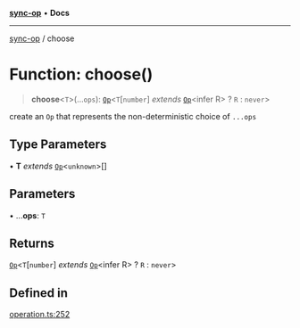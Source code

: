 [**sync-op**](../README.md) • **Docs**

***

[sync-op](../README.md) / choose

# Function: choose()

> **choose**\<`T`\>(...`ops`): [`Op`](../classes/Op.md)\<`T`\[`number`\] *extends* [`Op`](../classes/Op.md)\<infer R\> ? `R` : `never`\>

create an `Op` that represents the non-deterministic choice of `...ops`

## Type Parameters

• **T** *extends* [`Op`](../classes/Op.md)\<`unknown`\>[]

## Parameters

• ...**ops**: `T`

## Returns

[`Op`](../classes/Op.md)\<`T`\[`number`\] *extends* [`Op`](../classes/Op.md)\<infer R\> ? `R` : `never`\>

## Defined in

[operation.ts:252](https://github.com/dhcmrlchtdj/sync-op/blob/163328e6c4e45f4e1851de6e0cd2086a60714f03/src/operation.ts#L252)
